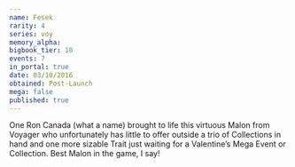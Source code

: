 ```yaml
---
name: Fesek
rarity: 4
series: voy
memory_alpha:
bigbook_tier: 10
events: 7
in_portal: true
date: 03/10/2016
obtained: Post-Launch
mega: false
published: true
---
```


One Ron Canada (what a name) brought to life this virtuous Malon from Voyager who unfortunately has little to offer outside a trio of Collections in hand and one more sizable Trait just waiting for a Valentine’s Mega Event or Collection. Best Malon in the game, I say!
